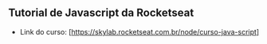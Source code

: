 ## Tutorial de Javascript da Rocketseat 

- Link do curso: [https://skylab.rocketseat.com.br/node/curso-java-script]